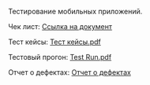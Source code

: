Тестирование мобильных приложений.

Чек лист: 
[Ссылка на документ](https://docs.google.com/spreadsheets/d/1l9_z1xRtqnQXxGbCUmEWGJn77-GhoNOvmvcOa3ci-gc/edit?gid=0#gid=0)

Тест кейсы:
[Тест кейсы.pdf](https://github.com/user-attachments/files/20966537/G10-2025-06-29.pdf)

Тестовый прогон: 
[Test Run.pdf](https://github.com/user-attachments/files/20968085/G10-Test%2Brun%2B2025_06_29.pdf)

Отчет о дефектах: 
[Отчет о дефектах](https://github.com/user-attachments/files/20968086/Issues.4.xlsx)
